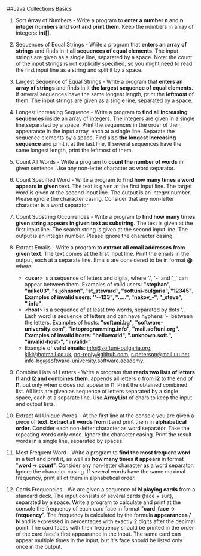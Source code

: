##Java Collections Basics

1. Sort Array of Numbers - Write a program to **enter a number n** and **n integer numbers and sort and print them**. Keep the numbers in array of integers: **int[]**.

2. Sequences of Equal Strings - Write a program that **enters an array of strings** and finds in it **all sequences of equal elements**. The input strings are given as a single line, separated by a space. Note: the count of the input strings is not explicitly specified, so you might need to read the first input line as a string and split it by a space.

3. Largest Sequence of Equal Strings - Write a program that **enters an array of strings** and finds in it **the largest sequence of equal elements**. If several sequences have the same longest length, print the **leftmost** of them. The input strings are given as a single line, separated by a space.

4. Longest Increasing Sequence - Write a program to **find all increasing sequences** inside an array of integers. The integers are given in a single line,separated by a space. Print the sequences in the order of their appearance in the input array, each at a single line. Separate the sequence elements by a space. Find also **the longest increasing sequence** and print it at the last line. If several sequences have the same longest length, print the leftmost of them.

5. Count All Words - Write a program to **count the number of words** in given sentence. Use any non-letter character as word separator.

6. Count Specified Word - Write a program to **find how many times a word appears in given text**. The text is given at the first input line. The target word is given at the second input line. The output is an integer number. Please ignore the character casing. Consider that any non-letter character is a word separator.

7. Count Substring Occurrences - Write a program to **find how many times given string appears in given text as substring**. The text is given at the first input line. The search string is given at the second input line. The output is an integer number. Please ignore the character casing.

8. Extract Emails - Write a program to **extract all email addresses from given text**. The text comes at the first input line. Print the emails in the output, each at a separate line. Emails are considered to be in format **<user>@<host>**, where:
    * <**user**> is a sequence of letters and digits, where '.', '-' and '\_' can appear between them. Examples of valid users: **"stephan", "mike03", "s.johnson", "st_steward", "softuni-bulgaria", "12345". Examples of invalid users: ''--123", ".....", "nakov_-", "_steve", ".info"**.
    * <**host**> is a sequence of at least two words, separated by dots '.'. Each word is sequence of letters and can have hyphens '-' between the letters. Examples of hosts: **"softuni.bg", "software-university.com", "intoprogramming.info", "mail.softuni.org". Examples of invalid hosts: "helloworld", ".unknown.soft.", "invalid-host-", "invalid-"**.
    * Example of **valid emails**: info@softuni-bulgaria.org, kiki@hotmail.co.uk, no-reply@github.com, s.peterson@mail.uu.net, info-bg@software-university.software.academy.

9. Combine Lists of Letters - Write a program that **reads two lists of letters l1 and l2 and combines them**: appends all letters **c** from **l2** to the end of **l1**, but only when c does not appear in l1. Print the obtained combined list. All lists are given as sequence of letters separated by a single space, each at a separate line. Use **ArrayList<Character>** of chars to keep the input and output lists.

10. Extract All Unique Words - At the first line at the console you are given a piece of **text. Extract all words from it** and print them in **alphabetical order**. Consider each non-letter character as word separator. Take the repeating words only once. Ignore the character casing. Print the result words in a single line, separated by spaces.

11. Most Frequent Word - Write a program to **find the most frequent word** in a text and print it, as well as **how many times it appears** in format "**word -> count**". Consider any non-letter character as a word separator. Ignore the character casing. If several words have the same maximal frequency, print all of them in alphabetical order.

12. Cards Frequencies - We are given a sequence of **N playing cards** from a standard deck. The input consists of several cards (face + suit), separated by a space. Write a program to calculate and print at the console the frequency of each card face in format "**card_face -> frequency**". The frequency is calculated by the formula **appearances / N** and is expressed in percentages with exactly 2 digits after the decimal point. The card faces with their frequency should be printed in the order of the card face's first appearance in the input. The same card can appear multiple times in the input, but it's face should be listed only once in the output.
